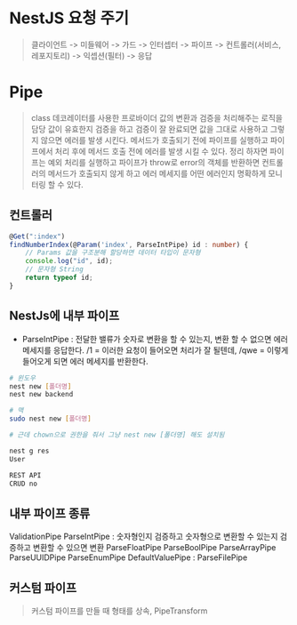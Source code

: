 # NestJS 요청 주기
> 클라이언트 -> 미들웨어 -> 가드 -> 인터셉터 -> 파이프 -> 컨트롤러(서비스, 레포지토리) -> 익셉션(필터) -> 응답

# Pipe
> class 데코레이터를 사용한 프로바이더
> 값의 변환과 검증을 처리해주는 로직을 담당
> 값이 유효한지 검증을 하고 검증이 잘 완료되면 값을 그대로 사용하고 그렇지 않으면 에러를 발생 시킨다.
> 메서드가 호출되기 전에 파이프를 실행하고 파이프에서 처리 후에 메서드 호출 전에 에러를 발생 시킬 수 있다.
> 정리 하자면 파이프는 예외 처리를 실행하고 파이프가 throw로 error의 객체를 반환하면 컨트롤러의 메서드가 호출되지 않게 하고 에러 메세지를 어떤 에러인지 명확하게 모니터링 할 수 있다.

## 컨트롤러
```ts
@Get(":index")
findNumberIndex(@Param('index', ParseIntPipe) id : number) {
    // Params 값을 구조분해 할당하면 데이터 타입이 문자형
    console.log("id", id);
    // 문자형 String
    return typeof id;
}
```

## NestJs에 내부 파이프
- ParseIntPipe : 전달한 밸류가 숫자로 변환을 할 수 있는지, 변환 할 수 없으면 에러메세지를 응답한다.
/1 = 이러한 요청이 들어오면 처리가 잘 될텐데,
/qwe = 이렇게 들어오게 되면 에러 메세지를 반환한다.

```sh
# 윈도우
nest new [폴더명]
nest new backend

# 맥
sudo nest new [폴더명]

# 근데 chown으로 권한을 줘서 그냥 nest new [폴더명] 해도 설치됨

nest g res
User

REST API
CRUD no
```

## 내부 파이프 종류
ValidationPipe
ParseIntPipe : 숫자형인지 검증하고 숫자형으로 변환할 수 있는지 검증하고 변환할 수 있으면 변환
ParseFloatPipe
ParseBoolPipe
ParseArrayPipe
ParseUUIDPipe
ParseEnumPipe
DefaultValuePipe :
ParseFilePipe

## 커스텀 파이프
> 커스텀 파이프를 만들 때 형태를 상속, PipeTransform
> 